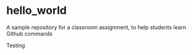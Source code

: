 # hello_world

A sample repository for a classroom assignment, to help students learn Github commands

Testing
